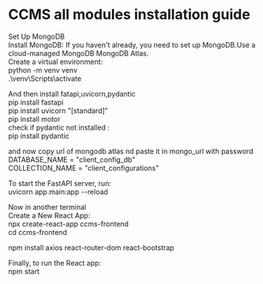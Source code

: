 <h1>CCMS all modules installation guide</h1>
Set Up MongoDB<br>
Install MongoDB: If you haven't already, you need to set up MongoDB.Use a cloud-managed MongoDB  MongoDB Atlas.
<br>
Create a virtual environment:<br>
python -m venv venv <br>
.\venv\Scripts\activate<br>

And then install fatapi,uvicorn,pydantic<br>
pip install fastapi<br>
pip install uvicorn "[standard]"<br>
pip install motor<br>
check if pydantic not installed :<br>
pip install pydantic<br>

and now copy url of mongodb atlas nd paste it in mongo_url with password<br>
DATABASE_NAME = "client_config_db"<br>
COLLECTION_NAME = "client_configurations"<br>

To start the FastAPI server, run:<br>
uvicorn app.main:app --reload<br>

Now in another terminal<br>
Create a New React App:<br>
npx create-react-app ccms-frontend<br>
cd ccms-frontend<br>

npm install axios react-router-dom react-bootstrap<br>

Finally, to run the React app:<br>
npm start<br>
